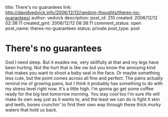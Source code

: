 title: There's no guarantees
link: http://davidvedvick.info/2006/12/12/random-thoughts/theres-no-guarantees/
author: vedvick
description: 
post_id: 210
created: 2006/12/12 02:38:11
created_gmt: 2006/12/12 08:38:11
comment_status: open
post_name: theres-no-guarantees
status: private
post_type: post

# There's no guarantees

God I need sleep. But it evades me, very skillfully at that and my legs have been hurting. Not the hurt that is like ow but you know the annoying kind that makes you want to shoot a baby seal in the face. Or maybe something less cute, but the point comes across all fine and perfect. The pains actually remind me of growing pains, but I think it probably has something to do with my stress level right now. It's a little high. I'm gonna go get some coffee ready for the big test tomorrow morning. You stay cool too I'm sure life will make its own way just as it wants to, and the least we can do is fight it skin and teeth, bones crunchin' to find their own way through these thick murky waters that hold us back.